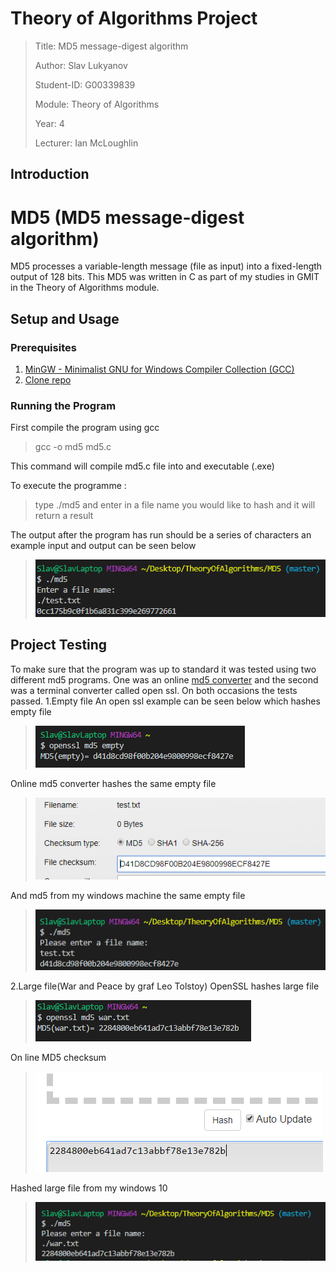 # Theory of Algorithms Project

>Title: MD5 message-digest algorithm
>
>Author: Slav Lukyanov
>
>Student-ID: G00339839
>
>Module: Theory of Algorithms
>
>Year: 4
>
>Lecturer: Ian McLoughlin

## Introduction

# MD5 (MD5 message-digest algorithm)
MD5 processes a variable-length message (file as input) into a fixed-length output of 128 bits.
This MD5 was written in C as part of my studies in GMIT in the Theory of Algorithms module.

## Setup and Usage

### Prerequisites

1. <a href="https://sourceforge.net/projects/mingw/">MinGW - Minimalist GNU for Windows Compiler Collection (GCC)</a>
2. <a href="https://github.com/SlavLuk/MD5">Clone repo</a>

### Running the Program
First compile the program using gcc

> gcc -o md5 md5.c 

This command will compile md5.c file into and executable (.exe)

To execute the programme :
>type ./md5 and enter in a file name you would like to hash and it will return a result

The output after the program has run should be a series of characters
an example input and output can be seen below
><img src="https://github.com/SlavLuk/MD5/blob/master/example.PNG">

## Project Testing

To make sure that the program was up to standard it was tested using two 
different md5 programs. One was an online <a href="http://onlinemd5.com">md5 converter</a> and the second was a 
terminal converter called open ssl. On both occasions the tests passed. 
1.Empty file
An open ssl example can be seen below which hashes empty file
><img src="https://github.com/SlavLuk/MD5/blob/master/empty.png">
Online md5 converter hashes the same empty file
><img src="https://github.com/SlavLuk/MD5/blob/master/online.png">
And md5 from my windows machine the same empty file
><img src="https://github.com/SlavLuk/MD5/blob/master/mine.png">
2.Large file(War and Peace by graf Leo Tolstoy)
OpenSSL hashes large file
><img src="https://github.com/SlavLuk/MD5/blob/master/warssl.png">
On line MD5 checksum
><img src="https://github.com/SlavLuk/MD5/blob/master/warline.png">
Hashed large file from my windows 10
><img src="https://github.com/SlavLuk/MD5/blob/master/warmine.png">




